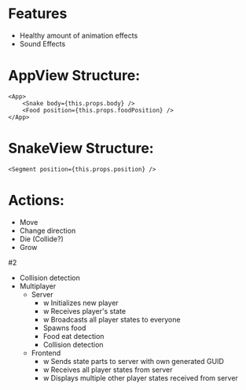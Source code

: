 # Features
- Healthy amount of animation effects
- Sound Effects

# AppView Structure:
```
<App>
    <Snake body={this.props.body} />
    <Food position={this.props.foodPosition} />
</App>
```

# SnakeView Structure:
```
<Segment position={this.props.position} />
```

# Actions:
- Move
- Change direction
- Die (Collide?)
- Grow



#2
- Collision detection
- Multiplayer
    - Server
        - w Initializes new player
        - w Receives player's state
        - w Broadcasts all player states to everyone
        - Spawns food
        - Food eat detection
        - Collision detection
    - Frontend
        - w Sends state parts to server with own generated GUID
        - w Receives all player states from server
        - w Displays multiple other player states received from server









